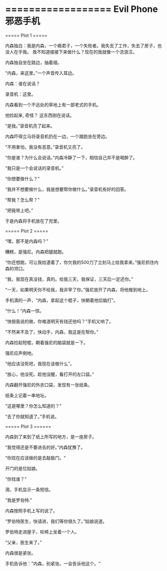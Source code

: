 ==================
Evil Phone
邪恶手机
==================

===== Plot 1 =====

内森独白：我是内森，一个瘾君子，一个失败者。我失去了工作，失去了房子，也没人在乎我。
我不知道接接下来做什么？现在的我就像一个流浪汉。

内森独自坐在路边，抽着烟。

“内森，来这里。”一个声音传入耳边。

内森：谁在说话？

录音机：这里。

内森看到一个不远处的草地上有一部老式的手机。

他捡起来, 奇怪？ 这东西刚在说话。

“是我。”录音机亮了起来。

内森吓得立马将录音机扔在一边，一个踉跄坐在旁边。

“不用害怕，我没有恶意。”录音机又亮了。

“你是谁？为什么会说话。”内森冷静了一下，相信自己并不是喝醉了。

“我只是一个会说话的录音机。”

“你想要做什么？”

“我并不想要做什么，我是想要帮你做什么。”录音机有好的回答。

“帮我？怎么帮？”

“把我带上吧。”

于是内森将手机放在了兜里。

===== Plot 2 =====

“嘿，那不是内森吗？”

糟糕，是强尼。内森把腿就跑。

“你还想跑，可让我给逮着了，你欠我的500刀了立刻马上给我拿来。”强尼抓住内森的领口。

“我，我现在真没钱，真的。给我三天，我保证，三天后一定还你。”

“一天，如果明天你不给我，我非宰了你。”强尼放开了内森，将他推到地上。

手机滴的一声，“内森，拿起这个棍子，快朝着他后脑打”。

“什么！”内森一惊。

“快按我说的做，你难道明天有钱还他吗？”手机又响了。

“不然来不及了，快动手，内森，我这是在帮你。”

内森捡起短棍，朝着强尼的脑袋就是一下。

强尼应声倒地。

“他应该没死吧，我现在该做什么”。

“放心，他没死。趁他没醒，看打开的左口袋。”

内森翻开强尼的外衣口袋，发现有一张纸条。

纸条上记着一串地址。

"这是哪里？你怎么知道的？"

“去了你就知道了。”手机说。

===== Plot 3 ======

内森到了来到了纸上所写的地方，是一座房子。

“我觉得还是不要进去的好。”内森犹豫了。

”你现在应该做的是去敲敲门。“

开门的是位姑娘。

“你找谁？”

滴，手机显示一条短信。

“我是罗伯特.”

内森按照手机上写的说了。

“罗伯特医生，快请进，我们等你很久了。”姑娘说道。

罗伯特走进屋子，轮椅上坐着一个人。

“父亲，医生来了。”

内森很是紧张。

手机告诉他：”内森，别紧张。一会告诉他这个。“























